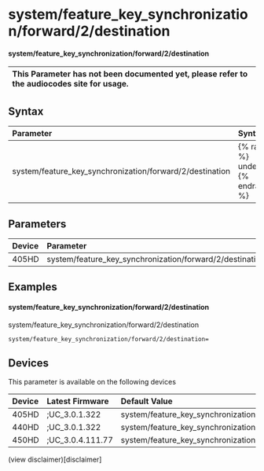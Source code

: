 ﻿---
description: system/feature_key_synchronization/forward/2/destination
search:
    keywords: ['system','feature_key_synchronization','forward','2','destination']
---

# system/feature_key_synchronization/forward/2/destination

#### system/feature_key_synchronization/forward/2/destination


| This Parameter has not been documented yet, please refer to the audiocodes site for usage.  |
| :--- |

## Syntax
| Parameter | Syntax |
| :--- | :--- |
|system/feature_key_synchronization/forward/2/destination | {% raw %} undefined {% endraw %} |

## Parameters
|Device|Parameter|value|Description|
|:---|:---|:---|:---|
| 405HD | system/feature_key_synchronization/forward/2/destination |  |  |

## Examples
#### system/feature_key_synchronization/forward/2/destination

system/feature_key_synchronization/forward/2/destination

```
system/feature_key_synchronization/forward/2/destination=
```

## Devices
This parameter is available on the following devices

| Device | Latest Firmware | Default Value |
|:---|:---|:---|
| 405HD | ;UC_3.0.1.322 | system/feature_key_synchronization/forward/2/destination= 
| 440HD | ;UC_3.0.1.322 | system/feature_key_synchronization/forward/2/destination= 
| 450HD | ;UC_3.0.4.111.77 | system/feature_key_synchronization/forward/2/destination= 

(view disclaimer)[disclaimer]

